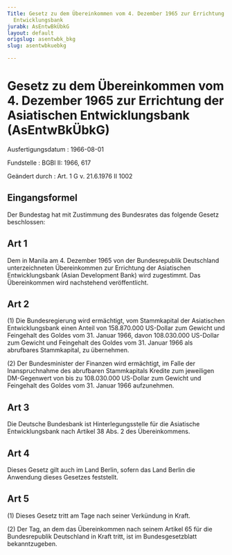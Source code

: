 ```yaml
---
Title: Gesetz zu dem Übereinkommen vom 4. Dezember 1965 zur Errichtung der Asiatischen
  Entwicklungsbank
jurabk: AsEntwBkÜbkG
layout: default
origslug: asentwbk_bkg
slug: asentwbkuebkg

---
```


# Gesetz zu dem Übereinkommen vom 4. Dezember 1965 zur Errichtung der Asiatischen Entwicklungsbank (AsEntwBkÜbkG)

Ausfertigungsdatum
:   1966-08-01

Fundstelle
:   BGBl II: 1966, 617

Geändert durch
:   Art. 1 G v. 21.6.1976 II 1002


## Eingangsformel

Der Bundestag hat mit Zustimmung des Bundesrates das folgende Gesetz beschlossen:


## Art 1

Dem in Manila am 4. Dezember 1965 von der Bundesrepublik Deutschland unterzeichneten Übereinkommen zur Errichtung der Asiatischen Entwicklungsbank (Asian Development Bank) wird zugestimmt. Das Übereinkommen wird nachstehend veröffentlicht.


## Art 2

(1) Die Bundesregierung wird ermächtigt, vom Stammkapital der Asiatischen Entwicklungsbank einen Anteil von 158.870.000 US-Dollar zum Gewicht und Feingehalt des Goldes vom 31. Januar 1966, davon 108.030.000 US-Dollar zum Gewicht und Feingehalt des Goldes vom 31. Januar 1966 als abrufbares Stammkapital, zu übernehmen.

(2) Der Bundesminister der Finanzen wird ermächtigt, im Falle der Inanspruchnahme des abrufbaren Stammkapitals Kredite zum jeweiligen DM-Gegenwert von bis zu 108.030.000 US-Dollar zum Gewicht und Feingehalt des Goldes vom 31. Januar 1966 aufzunehmen.


## Art 3

Die Deutsche Bundesbank ist Hinterlegungsstelle für die Asiatische Entwicklungsbank nach Artikel 38 Abs. 2 des Übereinkommens.


## Art 4

Dieses Gesetz gilt auch im Land Berlin, sofern das Land Berlin die Anwendung dieses Gesetzes feststellt.


## Art 5

(1) Dieses Gesetz tritt am Tage nach seiner Verkündung in Kraft.

(2) Der Tag, an dem das Übereinkommen nach seinem Artikel 65 für die Bundesrepublik Deutschland in Kraft tritt, ist im Bundesgesetzblatt bekanntzugeben.

